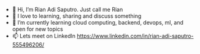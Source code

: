 - 👋 Hi, I’m Rian Adi Saputro. Just call me Rian
- 👀 I love to learning, sharing and discuss something
- 🌱 I’m currently learning cloud computing, backend, devops, ml, and open for new topics
- 📫 Lets meet on Linkedln https://www.linkedin.com/in/rian-adi-saputro-555496206/

<!---
rianaditro/rianaditro is a ✨ special ✨ repository because its `README.md` (this file) appears on your GitHub profile.
You can click the Preview link to take a look at your changes.
--->
